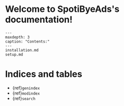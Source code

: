 # Welcome to SpotiByeAds's documentation!

```{toctree}
---
maxdepth: 3
caption: "Contents:"
---
installation.md
setup.md
```

# Indices and tables

- {ref}`genindex`
- {ref}`modindex`
- {ref}`search`